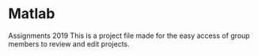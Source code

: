 # Matlab
Assignments 2019
This is a project file made for the easy access of group members to review and edit projects.
